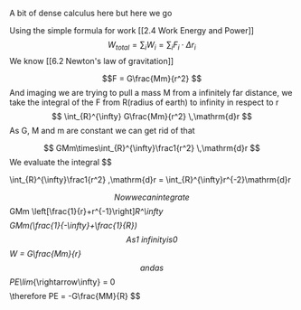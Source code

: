 A bit of dense calculus here but here we go

Using the simple formula for work [[2.4 Work Energy and Power]]
$$
W_{total} = \sum_{i} W_{i} = \sum_{i} F_i\cdot\Delta r_i
$$
We know [[6.2 Newton's law of gravitation]]

$$F = G\frac{Mm}{r^2} $$
And imaging we are trying to pull a mass M from a infinitely far distance, we take the integral of the F from R(radius of earth) to infinity in respect to r 
$$
\int_{R}^{\infty} G\frac{Mm}{r^2} \,\mathrm{d}r
$$
As G, M and m are constant we can get rid of that 

$$
GMm\times\int_{R}^{\infty}\frac1{r^2} \,\mathrm{d}r
$$
We evaluate the integral
$$

\int_{R}^{\infty}\frac1{r^2} \,\mathrm{d}r
= \int_{R}^{\infty}r^{-2}\mathrm{d}r

$$
Now we can integrate
$$
GMm
\left[\frac{1}{r}+r^{-1}\right]_R^\infty
$$
$$
GMm(\frac{1}{-\infty}+\frac{1}{R})
$$
As 1 \ infinity is 0 
$$
W = G\frac{Mm}{r}
$$
and as 
$$
PE\lim_{\rightarrow\infty} = 0
$$
$$
\therefore PE = -G\frac{MM}{R}
$$
